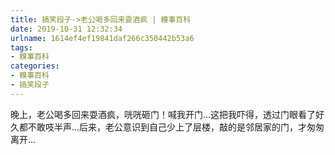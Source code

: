 ```yaml
---
title: 搞笑段子->老公喝多回来耍酒疯 | 糗事百科
date: 2019-10-31 12:32:34
urlname: 1614ef4ef19841daf266c350442b53a6
tags: 
- 糗事百科
categories:
- 糗事百科
- 搞笑段子
---
```

晚上，老公喝多回来耍酒疯，咣咣砸门！喊我开门...这把我吓得，透过门眼看了好久都不敢吱半声...后来，老公意识到自己少上了层楼，敲的是邻居家的门，才匆匆离开...


